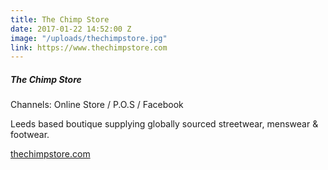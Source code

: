 ```yaml
---
title: The Chimp Store
date: 2017-01-22 14:52:00 Z
image: "/uploads/thechimpstore.jpg"
link: https://www.thechimpstore.com
---
```


<div class="grid__item palm--one-whole lap--one-half desk--three-twelfths">
<h5>The Chimp Store</h5>
<p class="channels">Channels: Online Store / P.O.S / Facebook</p>
<p>Leeds based boutique supplying globally sourced streetwear, menswear &amp; footwear.</p>
<p><a href="http://www.thechimpstore.com">thechimpstore.com</a></p>
</div>
